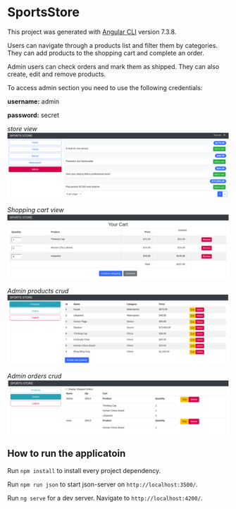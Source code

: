# SportsStore

This project was generated with [Angular CLI](https://github.com/angular/angular-cli) version 7.3.8.

Users can navigate through a products list and filter them by categories. They can add products to the shopping cart and complete an order.

Admin users can check orders and mark them as shipped. They can also create, edit and remove products.

To access admin section you need to use the following credentials:

**username:** admin

**password:** secret


_store view_
![](readme-images/store.png)


_Shopping cart view_
![](readme-images/cart.png)


_Admin products crud_
![](readme-images/admin0.png)


_Admin orders crud_
![](readme-images/admin1.png)


## How to run the applicatoin

Run `npm install` to install every project dependency.

Run `npm run json` to start json-server on `http://localhost:3500/`.

Run `ng serve` for a dev server. Navigate to `http://localhost:4200/`.
